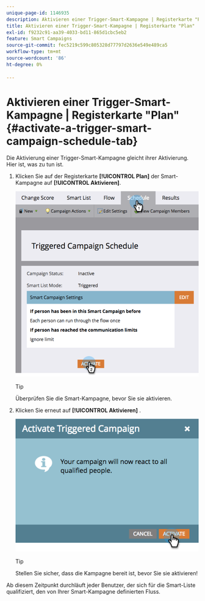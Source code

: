 ```yaml
---
unique-page-id: 1146935
description: Aktivieren einer Trigger-Smart-Kampagne | Registerkarte "Plan"- Marketo-Dokumente - Produktdokumentation
title: Aktivieren einer Trigger-Smart-Kampagne | Registerkarte "Plan"
exl-id: f9232c91-aa39-4033-bd11-865d1cbc5eb2
feature: Smart Campaigns
source-git-commit: fec5219c599c805328d77797d2636e549e489ca5
workflow-type: tm+mt
source-wordcount: '86'
ht-degree: 0%

---
```


# Aktivieren einer Trigger-Smart-Kampagne | Registerkarte &quot;Plan&quot; {#activate-a-trigger-smart-campaign-schedule-tab}

Die Aktivierung einer Trigger-Smart-Kampagne gleicht ihrer Aktivierung. Hier ist, was zu tun ist.

1. Klicken Sie auf der Registerkarte **[!UICONTROL Plan]** der Smart-Kampagne auf **[!UICONTROL Aktivieren]**.

   ![](assets/activate-a-trigger-smart-campaign-schedule-tab-1.png)

   >[!TIP]
   >
   >Überprüfen Sie die Smart-Kampagne, bevor Sie sie aktivieren.

1. Klicken Sie erneut auf **[!UICONTROL Aktivieren]** .

   ![](assets/activate-a-trigger-smart-campaign-schedule-tab-2.png)

   >[!TIP]
   >
   >Stellen Sie sicher, dass die Kampagne bereit ist, bevor Sie sie aktivieren!

Ab diesem Zeitpunkt durchläuft jeder Benutzer, der sich für die Smart-Liste qualifiziert, den von Ihrer Smart-Kampagne definierten Fluss.
